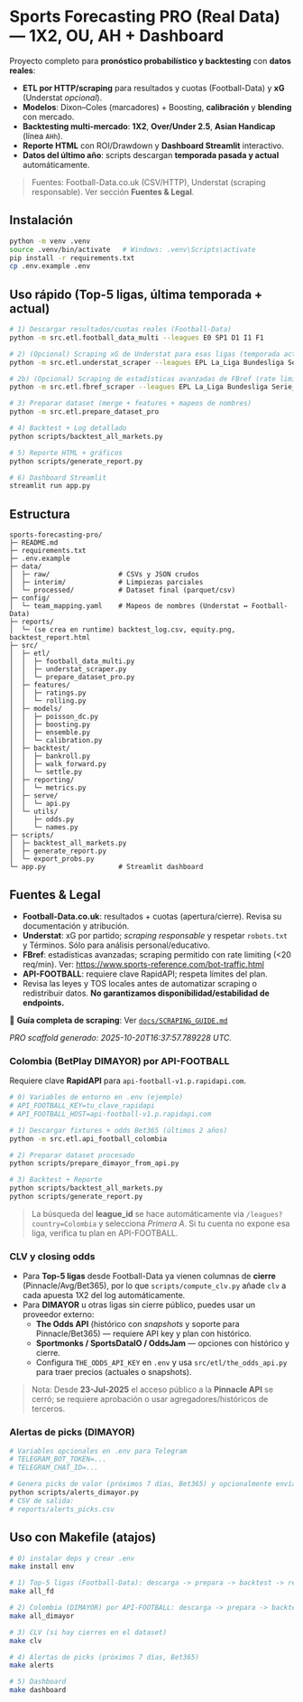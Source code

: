# Sports Forecasting PRO (Real Data) — 1X2, OU, AH + Dashboard

Proyecto completo para **pronóstico probabilístico y backtesting** con **datos reales**:

- **ETL por HTTP/scraping** para resultados y cuotas (Football-Data) y **xG** (Understat *opcional*).
- **Modelos**: Dixon–Coles (marcadores) + Boosting, **calibración** y **blending** con mercado.
- **Backtesting multi-mercado**: **1X2**, **Over/Under 2.5**, **Asian Handicap** (línea `AHh`).
- **Reporte HTML** con ROI/Drawdown y **Dashboard Streamlit** interactivo.
- **Datos del último año**: scripts descargan **temporada pasada y actual** automáticamente.

> Fuentes: Football-Data.co.uk (CSV/HTTP), Understat (scraping responsable). Ver sección **Fuentes & Legal**.

## Instalación

```bash
python -m venv .venv
source .venv/bin/activate   # Windows: .venv\Scripts\activate
pip install -r requirements.txt
cp .env.example .env
```

## Uso rápido (Top-5 ligas, última temporada + actual)
```bash
# 1) Descargar resultados/cuotas reales (Football-Data)
python -m src.etl.football_data_multi --leagues E0 SP1 D1 I1 F1

# 2) (Opcional) Scraping xG de Understat para esas ligas (temporada actual)
python -m src.etl.understat_scraper --leagues EPL La_Liga Bundesliga Serie_A Ligue_1 --start_year auto

# 2b) (Opcional) Scraping de estadísticas avanzadas de FBref (rate limited)
python -m src.etl.fbref_scraper --leagues EPL La_Liga Bundesliga Serie_A Ligue_1 --season current

# 3) Preparar dataset (merge + features + mapeos de nombres)
python -m src.etl.prepare_dataset_pro

# 4) Backtest + Log detallado
python scripts/backtest_all_markets.py

# 5) Reporte HTML + gráficos
python scripts/generate_report.py

# 6) Dashboard Streamlit
streamlit run app.py
```

## Estructura
```
sports-forecasting-pro/
├─ README.md
├─ requirements.txt
├─ .env.example
├─ data/
│  ├─ raw/                 # CSVs y JSON crudos
│  ├─ interim/             # Limpiezas parciales
│  └─ processed/           # Dataset final (parquet/csv)
├─ config/
│  └─ team_mapping.yaml    # Mapeos de nombres (Understat ↔ Football-Data)
├─ reports/
│  └─ (se crea en runtime) backtest_log.csv, equity.png, backtest_report.html
├─ src/
│  ├─ etl/
│  │  ├─ football_data_multi.py
│  │  ├─ understat_scraper.py
│  │  └─ prepare_dataset_pro.py
│  ├─ features/
│  │  ├─ ratings.py
│  │  └─ rolling.py
│  ├─ models/
│  │  ├─ poisson_dc.py
│  │  ├─ boosting.py
│  │  ├─ ensemble.py
│  │  └─ calibration.py
│  ├─ backtest/
│  │  ├─ bankroll.py
│  │  ├─ walk_forward.py
│  │  └─ settle.py
│  ├─ reporting/
│  │  └─ metrics.py
│  ├─ serve/
│  │  └─ api.py
│  └─ utils/
│     ├─ odds.py
│     └─ names.py
├─ scripts/
│  ├─ backtest_all_markets.py
│  ├─ generate_report.py
│  └─ export_probs.py
└─ app.py                  # Streamlit dashboard
```

## Fuentes & Legal
- **Football-Data.co.uk**: resultados + cuotas (apertura/cierre). Revisa su documentación y atribución.
- **Understat**: xG por partido; *scraping responsable* y respetar `robots.txt` y Términos. Sólo para análisis personal/educativo.
- **FBref**: estadísticas avanzadas; scraping permitido con rate limiting (<20 req/min). Ver: https://www.sports-reference.com/bot-traffic.html
- **API-FOOTBALL**: requiere clave RapidAPI; respeta límites del plan.
- Revisa las leyes y TOS locales antes de automatizar scraping o redistribuir datos. **No garantizamos disponibilidad/estabilidad de endpoints.**

📖 **Guía completa de scraping**: Ver [`docs/SCRAPING_GUIDE.md`](docs/SCRAPING_GUIDE.md)

*PRO scaffold generado: 2025-10-20T16:37:57.789228 UTC.*


### Colombia (BetPlay DIMAYOR) por **API-FOOTBALL**
Requiere clave **RapidAPI** para `api-football-v1.p.rapidapi.com`.

```bash
# 0) Variables de entorno en .env (ejemplo)
# API_FOOTBALL_KEY=tu_clave_rapidapi
# API_FOOTBALL_HOST=api-football-v1.p.rapidapi.com

# 1) Descargar fixtures + odds Bet365 (últimos 2 años)
python -m src.etl.api_football_colombia

# 2) Preparar dataset procesado
python scripts/prepare_dimayor_from_api.py

# 3) Backtest + Reporte
python scripts/backtest_all_markets.py
python scripts/generate_report.py
```

> La búsqueda del **league_id** se hace automáticamente via `/leagues?country=Colombia` y selecciona *Primera A*. Si tu cuenta no expone esa liga, verifica tu plan en API-FOOTBALL.


### CLV y closing odds
- Para **Top-5 ligas** desde Football-Data ya vienen columnas de **cierre** (Pinnacle/Avg/Bet365), por lo que `scripts/compute_clv.py` añade `clv` a cada apuesta 1X2 del log automáticamente.
- Para **DIMAYOR** u otras ligas sin cierre público, puedes usar un proveedor externo:
  - **The Odds API** (histórico con *snapshots* y soporte para Pinnacle/Bet365) — requiere API key y plan con histórico.
  - **Sportmonks / SportsDataIO / OddsJam** — opciones con histórico y cierre.
  - Configura `THE_ODDS_API_KEY` en `.env` y usa `src/etl/the_odds_api.py` para traer precios (actuales o snapshots).
> Nota: Desde **23-Jul-2025** el acceso público a la **Pinnacle API** se cerró; se requiere aprobación o usar agregadores/históricos de terceros.

### Alertas de picks (DIMAYOR)
```bash
# Variables opcionales en .env para Telegram
# TELEGRAM_BOT_TOKEN=...
# TELEGRAM_CHAT_ID=...

# Genera picks de valor (próximos 7 días, Bet365) y opcionalmente envía a Telegram
python scripts/alerts_dimayor.py
# CSV de salida:
# reports/alerts_picks.csv
```


## Uso con Makefile (atajos)
```bash
# 0) instalar deps y crear .env
make install env

# 1) Top-5 ligas (Football-Data): descarga -> prepara -> backtest -> reporte
make all_fd

# 2) Colombia (DIMAYOR) por API-FOOTBALL: descarga -> prepara -> backtest -> reporte
make all_dimayor

# 3) CLV (si hay cierres en el dataset)
make clv

# 4) Alertas de picks (próximos 7 días, Bet365)
make alerts

# 5) Dashboard
make dashboard
```
